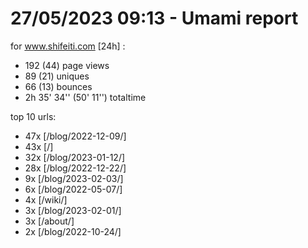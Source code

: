 # 27/05/2023 09:13 - Umami report
for www.shifeiti.com [24h] :

 - 192 (44) page views
 - 89 (21) uniques
 - 66 (13) bounces
 - 2h 35' 34'' (50' 11'') totaltime


top 10 urls:
 - 47x [/blog/2022-12-09/]
 - 43x [/]
 - 32x [/blog/2023-01-12/]
 - 28x [/blog/2022-12-22/]
 - 9x [/blog/2023-02-03/]
 - 6x [/blog/2022-05-07/]
 - 4x [/wiki/]
 - 3x [/blog/2023-02-01/]
 - 3x [/about/]
 - 2x [/blog/2022-10-24/]


